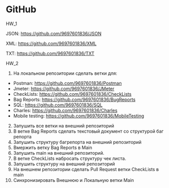 # GitHub

HW_1

JSON: https://github.com/9697601836/JSON

XML: https://github.com/9697601836/XML

TXT: https://github.com/9697601836/TXT

HW_2

1. На локальном репозитории сделать ветки для:
- Postman: https://github.com/9697601836/Postman
- Jmeter: https://github.com/9697601836/JMeter
- CheckLists: https://github.com/9697601836/CheckLists
- Bag Reports: https://github.com/9697601836/BugReports
- SQL: https://github.com/9697601836/SQL
- Charles: https://github.com/9697601836/Charles
- Mobile testing: https://github.com/9697601836/MobileTesting
2. Запушить все ветки на внешний репозиторий
3. В ветке Bag Reports сделать текстовый документ со структурой баг репорта
4. Запушить структуру багрепорта на внешний репозиторий
5. Вмержить ветку Bag Reports в Main
6. Запушить main на внешний репозиторий.
7. В ветке CheckLists набросать структуру чек листа.
8. Запушить структуру на внешний репозиторий
9. На внешнем репозитории сделать Pull Request ветки CheckLists в main
10. Синхронизировать Внешнюю и Локальную ветки Main

